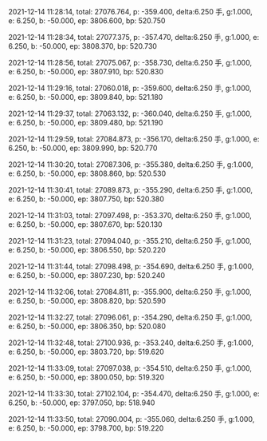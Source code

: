 2021-12-14 11:28:14, total: 27076.764, p: -359.400, delta:6.250 手, g:1.000, e: 6.250, b: -50.000, ep: 3806.600, bp: 520.750

2021-12-14 11:28:34, total: 27077.375, p: -357.470, delta:6.250 手, g:1.000, e: 6.250, b: -50.000, ep: 3808.370, bp: 520.730

2021-12-14 11:28:56, total: 27075.067, p: -358.730, delta:6.250 手, g:1.000, e: 6.250, b: -50.000, ep: 3807.910, bp: 520.830

2021-12-14 11:29:16, total: 27060.018, p: -359.600, delta:6.250 手, g:1.000, e: 6.250, b: -50.000, ep: 3809.840, bp: 521.180

2021-12-14 11:29:37, total: 27063.132, p: -360.040, delta:6.250 手, g:1.000, e: 6.250, b: -50.000, ep: 3809.480, bp: 521.190

2021-12-14 11:29:59, total: 27084.873, p: -356.170, delta:6.250 手, g:1.000, e: 6.250, b: -50.000, ep: 3809.990, bp: 520.770

2021-12-14 11:30:20, total: 27087.306, p: -355.380, delta:6.250 手, g:1.000, e: 6.250, b: -50.000, ep: 3808.860, bp: 520.530

2021-12-14 11:30:41, total: 27089.873, p: -355.290, delta:6.250 手, g:1.000, e: 6.250, b: -50.000, ep: 3807.750, bp: 520.380

2021-12-14 11:31:03, total: 27097.498, p: -353.370, delta:6.250 手, g:1.000, e: 6.250, b: -50.000, ep: 3807.670, bp: 520.130

2021-12-14 11:31:23, total: 27094.040, p: -355.210, delta:6.250 手, g:1.000, e: 6.250, b: -50.000, ep: 3806.550, bp: 520.220

2021-12-14 11:31:44, total: 27098.498, p: -354.690, delta:6.250 手, g:1.000, e: 6.250, b: -50.000, ep: 3807.230, bp: 520.240

2021-12-14 11:32:06, total: 27084.811, p: -355.900, delta:6.250 手, g:1.000, e: 6.250, b: -50.000, ep: 3808.820, bp: 520.590

2021-12-14 11:32:27, total: 27096.061, p: -354.290, delta:6.250 手, g:1.000, e: 6.250, b: -50.000, ep: 3806.350, bp: 520.080

2021-12-14 11:32:48, total: 27100.936, p: -353.240, delta:6.250 手, g:1.000, e: 6.250, b: -50.000, ep: 3803.720, bp: 519.620

2021-12-14 11:33:09, total: 27097.038, p: -354.510, delta:6.250 手, g:1.000, e: 6.250, b: -50.000, ep: 3800.050, bp: 519.320

2021-12-14 11:33:30, total: 27102.104, p: -354.470, delta:6.250 手, g:1.000, e: 6.250, b: -50.000, ep: 3797.050, bp: 518.940

2021-12-14 11:33:50, total: 27090.004, p: -355.060, delta:6.250 手, g:1.000, e: 6.250, b: -50.000, ep: 3798.700, bp: 519.220